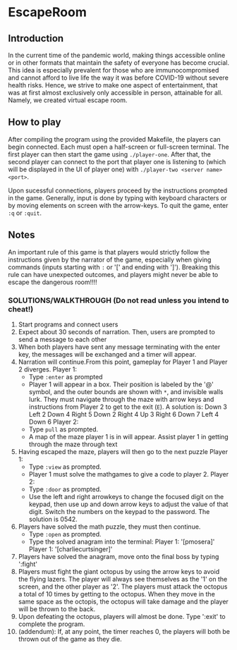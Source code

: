 # EscapeRoom

## Introduction
In the current time of the pandemic world, making things accessible online or in other formats that maintain the safety of everyone has become crucial. This idea is especially prevalent for those who are immunocompromised and cannot afford to live life the way it was before COVID-19 without severe health risks. Hence, we strive to make one aspect of entertainment, that was at first almost exclusively only accessible in person, attainable for all. Namely, we created virtual escape room. 

## How to play
After compiling the program using the provided Makefile, the players can begin connected. Each must open a half-screen or full-screen terminal. The first player can then start the game using `./player-one`. After that, the second player can connect to the port that player one is listening to (which will be displayed in the UI of player one) with `./player-two <server name> <port>`.

Upon sucessful connections, players proceed by the instructions prompted in the game. Generally, input is done by typing with keyboard characters or by moving elements on screen with the arrow-keys. To quit the game, enter `:q` or `:quit`.

## Notes
An important rule of this game is that players would strictly follow the instructions given by the narrator of the game, especially when giving commands (inputs starting with `:` or '[' and ending with ']'). Breaking this rule can have unexpected outcomes, and players might never be able to escape the dangerous room!!!!


### SOLUTIONS/WALKTHROUGH (Do not read unless you intend to cheat!)

1. Start programs and connect users
2. Expect about 30 seconds of narration. Then, users are prompted to send a message to each other
3. When both players have sent any message terminating with the enter key, the messages will be exchanged and a timer will appear.
4. Narration will continue.From this point, gameplay for Player 1 and Player 2 diverges.
    Player 1:
    - Type `:enter` as prompted
    - Player 1 will appear in a box. Their position is labeled by the '@' symbol, and the outer bounds are shown with `*`, and invisible walls lurk. They must navigate through the maze with arrow keys and instructions from Player 2 to get to the exit (`E`). A solution is:
        Down 3
        Left 2
        Down 4
        Right 5
        Down 2
        Right 4
        Up 3
        Right 6
        Down 7
        Left 4
        Down 6
    Player 2:
    - Type `pull` as prompted.
    - A map of the maze player 1 is in will appear. Assist player 1 in getting through the maze through text 
5. Having escaped the maze, players will then go to the next puzzle
    Player 1:
    - Type `:view` as prompted.
    - Player 1 must solve the mathgames to give a code to player 2.
    Player 2:
    - Type `:door` as prompted.
    - Use the left and right arrowkeys to change the focused digit on the keypad, then use up and down arrow keys to adjust the value of that digit. Switch the numbers on the keypad to the password. The solution is 0542.
6. Players have solved the math puzzle, they must then continue.
    - Type `:open` as prompted.
    - Type the solved anagram into the terminal:
        Player 1: '[pmosera]'
        Player 1: '[charliecurtsinger]'
7. Players have solved the anagram, move onto the final boss by typing ':fight'
8. Players must fight the giant octopus by using the arrow keys to avoid the flying lazers. The player will always see themselves as the '1' on the screen, and the other player as '2'. The players must attack the octopus a total of 10 times by getting to the octopus. When they move in the same space as the octopis, the octopus will take damage and the player will be thrown to the back. 
9. Upon defeating the octopus, players will almost be done. Type ':exit' to complete the program.
10. (addendum): If, at any point, the timer reaches 0, the players will both be thrown out of the game as they die.
